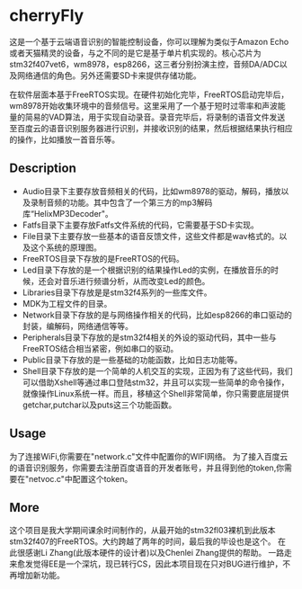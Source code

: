 # cherryFly

这是一个基于云端语音识别的智能控制设备，你可以理解为类似于Amazon Echo或者天猫精灵的设备，与之不同的是它是基于单片机实现的。核心芯片为stm32f407vet6，wm8978，esp8266，这三者分别扮演主控，音频DA/ADC以及网络通信的角色。另外还需要SD卡来提供存储功能。

在软件层面本基于FreeRTOS实现。在硬件初始化完毕，FreeRTOS启动完毕后，wm8978开始收集环境中的音频信号。这里采用了一个基于短时过零率和声波能量的简易的VAD算法，用于实现自动录音。录音完毕后，将录制的语音文件发送至百度云的语音识别服务器进行识别，并接收识别的结果，然后根据结果执行相应的操作，比如播放一首音乐等。


## Description

- Audio目录下主要存放音频相关的代码，比如wm8978的驱动，解码，播放以及录制音频的功能。其中包含了一个第三方的mp3解码库“HelixMP3Decoder"。
- Fatfs目录下主要存放Fatfs文件系统的代码，它需要基于SD卡实现。
- File目录下主要存放一些基本的语音反馈文件，这些文件都是wav格式的。以及这个系统的原理图。
- FreeRTOS目录下存放的是FreeRTOS的代码。
- Led目录下存放的是一个根据识别的结果操作Led的实例，在播放音乐的时候，还会对音乐进行频谱分析，从而改变Led的颜色。
- Libraries目录下存放是是stm32f4系列的一些库文件。
- MDK为工程文件的目录。
- Network目录下存放的是与网络操作相关的代码，比如esp8266的串口驱动的封装，编解码，网络通信等等。
- Peripherals目录下存放的是stm32f4相关的外设的驱动代码，其中一些与FreeRTOS结合相当紧密，例如串口的驱动。
- Public目录下存放的是一些基础的功能函数，比如日志功能等。
- Shell目录下存放的是一个简单的人机交互的实现，正因为有了这些代码，我们可以借助Xshell等通过串口登陆stm32，并且可以实现一些简单的命令操作，就像操作Linux系统一样。而且，移植这个Shell非常简单，你只需要底层提供getchar,putchar以及puts这三个功能函数。

## Usage
为了连接WiFi,你需要在"network.c"文件中配置你的WIFI网络。
为了接入百度云的语音识别服务，你需要去注册百度语音的开发者账号，并且得到他的token,你需要在"netvoc.c"中配置这个token。

## More
这个项目是我大学期间课余时间制作的，从最开始的stm32fl03裸机到此版本stm32f407的FreeRTOS。大约跨越了两年的时间，最后我的毕设也是这个。
在此很感谢Li Zhang(此版本硬件的设计者)以及Chenlei Zhang提供的帮助。
一路走来愈发觉得EE是一个深坑，现已转行CS，因此本项目现在只对BUG进行维护，不再增加新功能。
